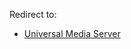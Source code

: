 Redirect to:

*   [Universal Media Server](/index.php/Universal_Media_Server "Universal Media Server")